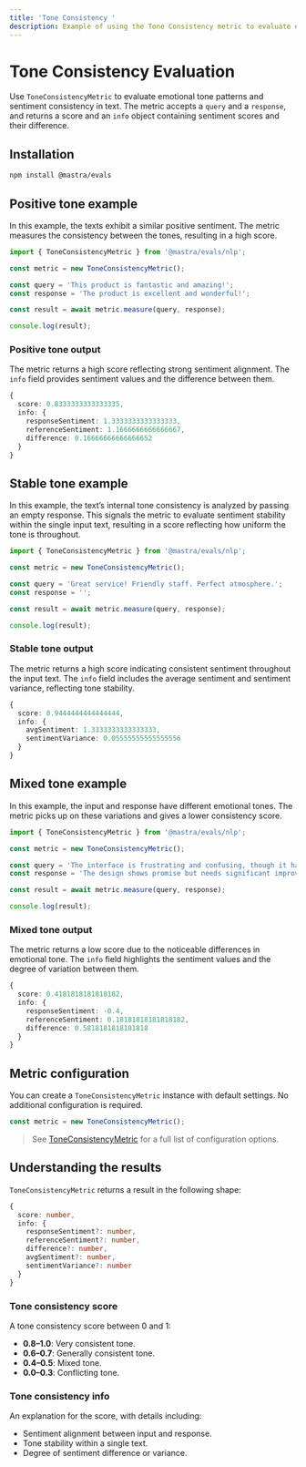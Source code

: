 ```yaml
---
title: 'Tone Consistency '
description: Example of using the Tone Consistency metric to evaluate emotional tone patterns and sentiment consistency in text.
---
```


# Tone Consistency Evaluation

<ScorerCallout />

Use `ToneConsistencyMetric` to evaluate emotional tone patterns and sentiment consistency in text. The metric accepts a `query` and a `response`, and returns a score and an `info` object containing sentiment scores and their difference.

## Installation

```bash copy
npm install @mastra/evals
```

## Positive tone example

In this example, the texts exhibit a similar positive sentiment. The metric measures the consistency between the tones, resulting in a high score.

```typescript filename="src/example-positive-tone.ts" showLineNumbers copy
import { ToneConsistencyMetric } from '@mastra/evals/nlp';

const metric = new ToneConsistencyMetric();

const query = 'This product is fantastic and amazing!';
const response = 'The product is excellent and wonderful!';

const result = await metric.measure(query, response);

console.log(result);
```

### Positive tone output

The metric returns a high score reflecting strong sentiment alignment. The `info` field provides sentiment values and the difference between them.

```typescript
{
  score: 0.8333333333333335,
  info: {
    responseSentiment: 1.3333333333333333,
    referenceSentiment: 1.1666666666666667,
    difference: 0.16666666666666652
  }
}
```

## Stable tone example

In this example, the text’s internal tone consistency is analyzed by passing an empty response. This signals the metric to evaluate sentiment stability within the single input text, resulting in a score reflecting how uniform the tone is throughout.

```typescript filename="src/example-stable-tone.ts" showLineNumbers copy
import { ToneConsistencyMetric } from '@mastra/evals/nlp';

const metric = new ToneConsistencyMetric();

const query = 'Great service! Friendly staff. Perfect atmosphere.';
const response = '';

const result = await metric.measure(query, response);

console.log(result);
```

### Stable tone output

The metric returns a high score indicating consistent sentiment throughout the input text. The `info` field includes the average sentiment and sentiment variance, reflecting tone stability.

```typescript
{
  score: 0.9444444444444444,
  info: {
    avgSentiment: 1.3333333333333333,
    sentimentVariance: 0.05555555555555556
  }
}
```

## Mixed tone example

In this example, the input and response have different emotional tones. The metric picks up on these variations and gives a lower consistency score.

```typescript filename="src/example-mixed-tone.ts" showLineNumbers copy
import { ToneConsistencyMetric } from '@mastra/evals/nlp';

const metric = new ToneConsistencyMetric();

const query = 'The interface is frustrating and confusing, though it has potential.';
const response = 'The design shows promise but needs significant improvements to be usable.';

const result = await metric.measure(query, response);

console.log(result);
```

### Mixed tone output

The metric returns a low score due to the noticeable differences in emotional tone. The `info` field highlights the sentiment values and the degree of variation between them.

```typescript
{
  score: 0.4181818181818182,
  info: {
    responseSentiment: -0.4,
    referenceSentiment: 0.18181818181818182,
    difference: 0.5818181818181818
  }
}
```

## Metric configuration

You can create a `ToneConsistencyMetric` instance with default settings. No additional configuration is required.

```typescript
const metric = new ToneConsistencyMetric();
```

> See [ToneConsistencyMetric](/reference/evals/tone-consistency) for a full list of configuration options.

## Understanding the results

`ToneConsistencyMetric` returns a result in the following shape:

```typescript
{
  score: number,
  info: {
    responseSentiment?: number,
    referenceSentiment?: number,
    difference?: number,
    avgSentiment?: number,
    sentimentVariance?: number
  }
}
```

### Tone consistency score

A tone consistency score between 0 and 1:

- **0.8–1.0**: Very consistent tone.
- **0.6–0.7**: Generally consistent tone.
- **0.4–0.5**: Mixed tone.
- **0.0–0.3**: Conflicting tone.

### Tone consistency info

An explanation for the score, with details including:

- Sentiment alignment between input and response.
- Tone stability within a single text.
- Degree of sentiment difference or variance.

<GithubLink
  outdated={true}
  marginTop='mt-16'
  link="https://github.com/mastra-ai/mastra/blob/main/examples/basics/evals/tone-consistency"
/>
